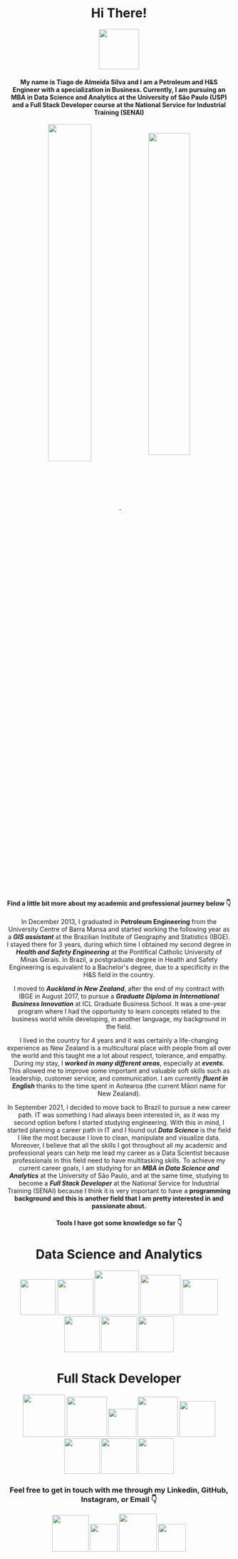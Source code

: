 <div align="center"><h1>Hi There!</h1><img src="https://c.tenor.com/nebZyl8oN7IAAAAi/wave-hello.gif" width="90"></div>


<h4 align="center">My name is Tiago de Almeida Silva and I am a Petroleum and H&S Engineer with a specialization in Business. Currently, I am pursuing an MBA in Data Science and Analytics at the University of São Paulo (USP) and a Full Stack Developer course at the National Service for Industrial Training (SENAI)</h4>

<section align="center"><a href="https://github.com/anuraghazra/github-readme-stats">
  <img align="center" src="https://github-readme-stats.vercel.app/api?username=tiago-deas&count_private=true&show_icons=true&theme=merko" width="44%"/>
</a>
<a href="https://github.com/anuraghazra/github-readme-stats">
  <img align="center" src="https://github-readme-stats.vercel.app/api/top-langs/?username=tiago-deas&theme=merko&layout=compact&langs_count=10" width="43%"/>
</a></section>


<h4 align="center">Find a little bit more about my academic and professional journey below 👇</h4>


<p align="center">In December 2013, I graduated in <b>Petroleum Engineering</b> from the University Centre of Barra Mansa and started working the following year as a <b><i>GIS assistant</i></b> at the Brazilian Institute of Geography and Statistics (IBGE). I stayed there for 3 years, during which time I obtained my second degree in <b><i>Health and Safety Engineering</i></b> at the Pontifical Catholic University of Minas Gerais. In Brazil, a postgraduate degree in Health and Safety Engineering is equivalent to a Bachelor's degree, due to a specificity in the H&S field in the country.<p>

<p align="center">I moved to <b><i>Auckland in New Zealand</i></b>, after the end of my contract with IBGE in August 2017, to pursue a <b><i>Graduate Diploma in International Business Innovation</i></b> at ICL Graduate Business School. It was a one-year program where I had the opportunity to learn concepts related to the business world while developing, in another language, my background in the field.</p>

<p align="center">I lived in the country for 4 years and it was certainly a life-changing experience as New Zealand is a multicultural place with people from all over the world and this taught me a lot about respect, tolerance, and empathy. During my stay, I <b><i>worked in many different areas</i></b>, especially at <b><i>events</i></b>. This allowed me to improve some important and valuable soft skills such as leadership, customer service, and communication. I am currently <b><i>fluent in English</i></b> thanks to the time spent in Aotearoa (the current Māori name for New Zealand).</p>

<p align="center">In September 2021, I decided to move back to Brazil to pursue a new career path. IT was something I had always been interested in, as it was my second option before I started studying engineering. With this in mind, I started planning a career path in IT and I found out <b><i>Data Science</i></B> is the field I like the most because I love to clean, manipulate and visualize data. Moreover, I believe that all the skills I got throughout all my academic and professional years can help me lead my career as a Data Scientist because professionals in this field need to have multitasking skills. To achieve my current career goals, I am studying for an <b><i>MBA in Data Science and Analytics</i></b> at the University of São Paulo, and at the same time, studying to become a <b><i>Full Stack Developer</i></b> at the National Service for Industrial Training (SENAI) because I think it is very important to have a <b></i>programming background</i><b> and this is another field that I am pretty interested in and passionate about.</p>

<h4 align="center">Tools I have got some knowledge so far 👇</h4>



<h1 align="center">Data Science and Analytics</h1>



<div align="center">
  <img src="https://i.imgur.com/Mumeao9.png" width="80px">
  <img src="https://i.imgur.com/wuC11RE.png" width="80px">
  <img src="https://i.imgur.com/FhlmNBF.png" width="100px">
  <img src="https://i.imgur.com/8eRWZdJ.png" width="90px">
  <img src="https://i.imgur.com/WDBqZDi.png" width="80px">
  <img src="https://i.imgur.com/Hc7eAQE.png" width="80px">
  <img src="https://i.imgur.com/CMMQiUe.png" width="80px">
  <img src="https://i.imgur.com/yJEBrA0.png" width="80px">
</div>




<h1 align="center">Full Stack Developer</h1>



<div align="center">
  <img src="https://i.imgur.com/tBCGCG8.png" width="95px">
  <img src="https://i.imgur.com/GuKsBJ1.png" width="90px">
  <img src="https://i.imgur.com/u7eQWue.png" width="63px">
  <img src="https://i.imgur.com/TQVZdTE.png" width="90px">  
  <img src="https://i.imgur.com/Sr9Jtu8.png" width="80px">  
  <img src="https://i.imgur.com/FnP8Azk.png" width="80px">  
  <img src="https://i.imgur.com/Tx0OE3q.png" width="80px">  
  <img src="https://i.imgur.com/4nrO1jM.png" width="80px">  
</div>




<h3 align="center">Feel free to get in touch with me through my Linkedin, GitHub, Instagram, or Email 👇</h3>



<div align="center">
  <a href="https://www.linkedin.com/in/tiagodeas/" target="_blank"><img src="https://i.imgur.com/8BrxBGN.gif" width="82"></a>
  <a href="https://github.com/tiago-deas" target="_blank"><img src="https://i.imgur.com/bWFHISY.png" width="62px"></a>
  <a href="https://www.instagram.com/tiago.deas/" target="_blank"><img src="https://i.imgur.com/JQ3n2ZW.gif" width="85"></a>
  <a href="mailto:tiago.deas@usp.br?subject=Hi! I come from GitHub!" target="_blank"><img src="https://i.imgur.com/h5fmRrG.png" width="62px"></a>
</div>




